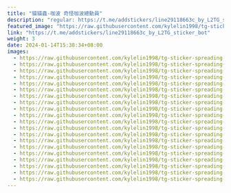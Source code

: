 ```yaml
---
title: "貓貓蟲-咖波 奇怪咖波總動員"
description: "regular: https://t.me/addstickers/line29118663c_by_L2TG_sticker_bot"
featured_image: "https://raw.githubusercontent.com/kylelin1998/tg-sticker-spreading-worldwide-images/main/img/760d0c9b-2217-40bb-a603-86d735d0e118.jpg"
link: "https://t.me/addstickers/line29118663c_by_L2TG_sticker_bot"
weight: 3
date: 2024-01-14T15:38:34+08:00
images:
  - https://raw.githubusercontent.com/kylelin1998/tg-sticker-spreading-worldwide-images/main/img/760d0c9b-2217-40bb-a603-86d735d0e118.jpg
  - https://raw.githubusercontent.com/kylelin1998/tg-sticker-spreading-worldwide-images/main/img/744ca621-d37b-4147-ab03-5c6f85b82417.jpg
  - https://raw.githubusercontent.com/kylelin1998/tg-sticker-spreading-worldwide-images/main/img/bbb53745-18fb-43b0-846f-1af4869974e0.jpg
  - https://raw.githubusercontent.com/kylelin1998/tg-sticker-spreading-worldwide-images/main/img/0069abc8-b3b0-42cd-a276-1256189df035.jpg
  - https://raw.githubusercontent.com/kylelin1998/tg-sticker-spreading-worldwide-images/main/img/937f916b-d7dc-40e5-a5f4-dbc58657e130.jpg
  - https://raw.githubusercontent.com/kylelin1998/tg-sticker-spreading-worldwide-images/main/img/13894828-194f-4de5-9cda-0019a3ce895b.jpg
  - https://raw.githubusercontent.com/kylelin1998/tg-sticker-spreading-worldwide-images/main/img/66b4d364-ae6e-45a9-b20b-017be9bad9eb.jpg
  - https://raw.githubusercontent.com/kylelin1998/tg-sticker-spreading-worldwide-images/main/img/92a98723-9784-4599-951b-f7d6f236e6a9.jpg
  - https://raw.githubusercontent.com/kylelin1998/tg-sticker-spreading-worldwide-images/main/img/452f97bd-9a87-4a67-a6b4-c7db7d78e28b.jpg
  - https://raw.githubusercontent.com/kylelin1998/tg-sticker-spreading-worldwide-images/main/img/582f1fbf-2f6c-42a4-8f3a-b6e053a229ed.jpg
  - https://raw.githubusercontent.com/kylelin1998/tg-sticker-spreading-worldwide-images/main/img/506cadc9-f609-45f3-a84d-532d10f8a809.jpg
  - https://raw.githubusercontent.com/kylelin1998/tg-sticker-spreading-worldwide-images/main/img/4b7ab17f-bab2-468b-a541-8da4c9546962.jpg
  - https://raw.githubusercontent.com/kylelin1998/tg-sticker-spreading-worldwide-images/main/img/49dc67e5-291d-432b-8f20-9ac94a5969a0.jpg
  - https://raw.githubusercontent.com/kylelin1998/tg-sticker-spreading-worldwide-images/main/img/0461bd4d-5b5f-4e8e-a00d-2c873ed0e8c2.jpg
  - https://raw.githubusercontent.com/kylelin1998/tg-sticker-spreading-worldwide-images/main/img/64a75406-71e2-4377-b981-e2fc51a16cfd.jpg
  - https://raw.githubusercontent.com/kylelin1998/tg-sticker-spreading-worldwide-images/main/img/5f9901e0-d018-4459-9286-53520d9df633.jpg
  - https://raw.githubusercontent.com/kylelin1998/tg-sticker-spreading-worldwide-images/main/img/705ba9c9-2cb8-4601-bf6b-eea5f54c1338.jpg
  - https://raw.githubusercontent.com/kylelin1998/tg-sticker-spreading-worldwide-images/main/img/7a59451b-6c78-40ef-9271-d353fe9c2fac.jpg
  - https://raw.githubusercontent.com/kylelin1998/tg-sticker-spreading-worldwide-images/main/img/030b1026-0c01-4c78-8093-844d012f4224.jpg
  - https://raw.githubusercontent.com/kylelin1998/tg-sticker-spreading-worldwide-images/main/img/17cd3a03-7b91-47b6-8745-32c80ab9cf17.jpg
---
```

